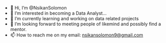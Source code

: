 - 👋 Hi, I’m @NsikanSolomon
- 👀 I’m interested in becoming a Data Analyst...
- 🌱 I’m currently learning and working on data related projects
- 💞️ I’m looking forward to meeting people of likemind and possibly find a mentor.
- 📫 How to reach me on my email: nsikansolomon9@gmail.com

<!---
NsikanSolomon/NsikanSolomon is a ✨ special ✨ repository because its `README.md` (this file) appears on your GitHub profile.
You can click the Preview link to take a look at your changes.
--->
